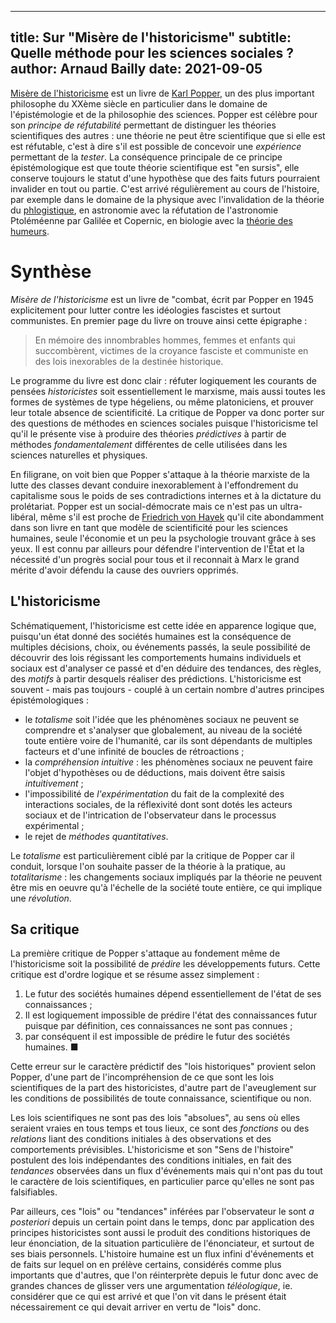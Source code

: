 ------------
title: Sur "Misère de l'historicisme"
subtitle: Quelle méthode pour les sciences sociales ?
author: Arnaud Bailly
date: 2021-09-05
------------

[Misère de l'historicisme](https://www.babelio.com/livres/Popper-Misere-de-lhistoricisme/153793) est un livre de [Karl Popper](https://fr.wikipedia.org/wiki/Karl_Popper), un des plus important philosophe du XXème siècle en particulier dans le domaine de l'épistémologie et de la philosophie des sciences. Popper est célèbre pour son _principe de réfutabilité_ permettant de distinguer les théories scientifiques des autres : une théorie ne peut être scientifique que si elle est est réfutable, c'est à dire s'il est possible de concevoir une _expérience_ permettant de la _tester_. La conséquence principale de ce principe épistémologique est que toute théorie scientifique est "en sursis", elle conserve toujours le statut d'une hypothèse que des faits futurs pourraient invalider en tout ou partie. C'est arrivé régulièrement au cours de l'histoire, par exemple dans le domaine de la physique avec l'invalidation de la théorie du [phlogistique](https://fr.wikipedia.org/wiki/Phlogistique), en astronomie avec la réfutation de l'astronomie Ptoléméenne par Galilée et Copernic, en biologie avec la [théorie des humeurs](https://fr.wikipedia.org/wiki/Th%C3%A9orie_des_humeurs).

# Synthèse

_Misère de l'historicisme_ est un livre de "combat, écrit par Popper en 1945 explicitement pour lutter contre les idéologies fascistes et surtout communistes. En premier page du livre on trouve ainsi cette épigraphe :

> En mémoire des innombrables hommes, femmes et enfants qui succombèrent, victimes de la croyance fasciste et communiste en des lois inexorables de la destinée historique.

Le programme du livre est donc clair : réfuter logiquement les courants de pensées _historicistes_ soit essentiellement le marxisme, mais aussi toutes les formes de systèmes de type hégeliens, ou même platoniciens, et prouver leur totale absence de scientificité. La critique de Popper va donc porter sur des questions de méthodes en sciences sociales puisque l'historicisme tel qu'il le présente vise à produire des théories _prédictives_ à partir de méthodes _fondamentalement_ différentes de celle utilisées dans les sciences naturelles et physiques.

En filigrane, on voit bien que Popper s'attaque à la théorie marxiste de la lutte des classes devant conduire inexorablement à l'effondrement du capitalisme sous le poids de ses contradictions internes et à la dictature du prolétariat. Popper est un social-démocrate mais ce n'est pas un ultra-libéral, même s'il est proche de [Friedrich von Hayek](https://fr.wikipedia.org/wiki/Friedrich_Hayek) qu'il cite abondamment dans son livre en tant que modèle de scientificité pour les sciences humaines, seule l'économie et un peu la psychologie trouvant grâce à ses yeux. Il est connu par ailleurs pour défendre l'intervention de l'État et la nécessité d'un progrès social pour tous et il reconnait à Marx le grand mérite d'avoir défendu la cause des ouvriers opprimés.

## L'historicisme

Schématiquement, l'historicisme est cette idée en apparence logique que, puisqu'un état donné des sociétés humaines est la conséquence de multiples décisions, choix, ou événements passés, la seule possibilité de découvrir des lois régissant les comportements humains individuels et sociaux est d'analyser ce passé et d'en déduire des tendances, des règles, des _motifs_ à partir desquels réaliser des prédictions. L'historicisme est souvent - mais pas toujours - couplé à un certain nombre d'autres principes épistémologiques :

* le _totalisme_ soit l'idée que les phénomènes sociaux ne peuvent se comprendre et s'analyser que globalement, au niveau de la société toute entière voire de l'humanité, car ils sont dépendants de multiples facteurs et d'une infinité de boucles de rétroactions ;
* la _compréhension intuitive_ : les phénomènes sociaux ne peuvent faire l'objet d'hypothèses ou de déductions, mais doivent être saisis _intuitivement_ ;
* l'impossibilité de _l'expérimentation_ du fait de la complexité des interactions sociales, de la réflexivité dont sont dotés les acteurs sociaux et de l'intrication de l'observateur dans le processus expérimental ;
* le rejet de _méthodes quantitatives_.

Le _totalisme_ est particulièrement ciblé par la critique de Popper car il conduit, lorsque l'on souhaite passer de la théorie à la pratique, au _totalitarisme_ : les changements sociaux impliqués par la théorie ne peuvent être mis en oeuvre qu'à l'échelle de la société toute entière, ce qui implique une _révolution_.

## Sa critique

La première critique de Popper s'attaque au fondement même de l'historicisme soit la possibilité de _prédire_ les développements futurs. Cette critique est d'ordre logique et se résume assez simplement :

1. Le futur des sociétés humaines dépend essentiellement de l'état de ses connaissances ;
2. Il est logiquement impossible de prédire l'état des connaissances futur puisque par définition, ces connaissances ne sont pas connues ;
3. par conséquent il est impossible de prédire le futur des sociétés humaines. ■

Cette erreur sur le caractère prédictif des "lois historiques" provient selon Popper, d'une part de l'incompréhension de ce que sont les lois scientifiques de la part des historicistes, d'autre part de l'aveuglement sur les conditions de possibilités de toute connaissance, scientifique ou non.

Les lois scientifiques ne sont pas des lois "absolues", au sens où elles seraient vraies en tous temps et tous lieux, ce sont des _fonctions_ ou des _relations_ liant des conditions initiales à des observations et des comportements prévisibles. L'historicisme et son "Sens de l'histoire" postulent des lois indépendantes des conditions initiales, en fait des _tendances_ observées dans un flux d'événements mais qui n'ont pas du tout le caractère de lois scientifiques, en particulier parce qu'elles ne sont pas falsifiables.

Par ailleurs, ces "lois" ou "tendances" inférées par l'observateur le sont _a posteriori_ depuis un certain point dans le temps, donc par application des principes historicistes sont aussi le produit des conditions historiques de leur énonciation, de la situation particulière de l'énonciateur, et surtout de ses biais personnels. L'histoire humaine est un flux infini d'événements et de faits sur lequel on en prélève certains, considérés comme plus importants que d'autres, que l'on réinterprète depuis le futur donc avec de grandes chances de glisser vers une argumentation _téléologique_, ie. considérer que ce qui est arrivé et que l'on vit dans le présent était nécessairement ce qui devait arriver en vertu de "lois" donc.
